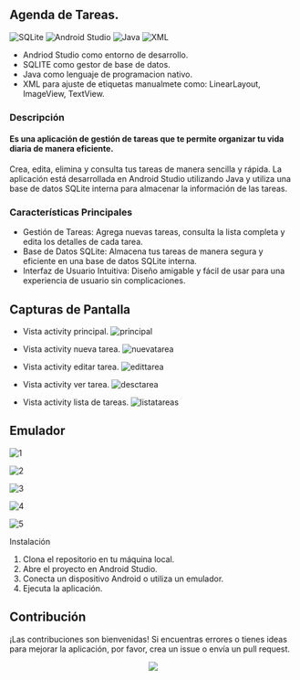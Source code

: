 ## Agenda de Tareas.

![SQLite](https://img.shields.io/badge/sqlite-%2307405e.svg?style=for-the-badge&logo=sqlite&logoColor=white) ![Android Studio](https://img.shields.io/badge/Android%20Studio-3DDC84.svg?style=for-the-badge&logo=android-studio&logoColor=white)
![Java](https://img.shields.io/badge/java-%23ED8B00.svg?style=for-the-badge&logo=openjdk&logoColor=white) ![XML](https://img.shields.io/badge/xml-%23E34F26.svg?style=for-the-badge&logo=xml5&logoColor=white)

- Andriod Studio como entorno de desarrollo.
- SQLITE como gestor de base de datos.
- Java como lenguaje de programacion nativo.
- XML para ajuste de etiquetas manualmete como: LinearLayout, ImageView, TextView.

  
### Descripción
 #### Es una aplicación de gestión de tareas que te permite organizar tu vida diaria de manera eficiente.  
 Crea, edita, elimina y consulta tus tareas de manera sencilla y rápida. 
 La aplicación está desarrollada en Android Studio utilizando Java y utiliza una base de datos SQLite interna para almacenar la información de las tareas.


### Características Principales
- Gestión de Tareas: Agrega nuevas tareas, consulta la lista completa y edita los detalles de cada tarea.
- Base de Datos SQLite: Almacena tus tareas de manera segura y eficiente en una base de datos SQLite interna.
- Interfaz de Usuario Intuitiva: Diseño amigable y fácil de usar para una experiencia de usuario sin complicaciones.

## Capturas de Pantalla

- Vista activity principal.
![principal](https://github.com/edSoto02/Agenda-Tareas/assets/106222946/5328e944-fd8f-4754-ab21-bef0208f10b2)

- Vista activity nueva tarea.
![nuevatarea](https://github.com/edSoto02/Agenda-Tareas/assets/106222946/a8e611f7-fe9d-41b9-98cf-8c997bda95e2)

- Vista activity editar tarea.
![edittarea](https://github.com/edSoto02/Agenda-Tareas/assets/106222946/124efc4e-b1d5-4d74-9337-8e5c9e3a3004)

- Vista activity ver tarea.
![desctarea](https://github.com/edSoto02/Agenda-Tareas/assets/106222946/a5089c41-938a-4c2b-95f3-c4a142bbf918)

- Vista activity lista de tareas.
![listatareas](https://github.com/edSoto02/Agenda-Tareas/assets/106222946/6a79bc11-c88c-4792-8106-a51dfe400712)

## Emulador

![1](https://github.com/edSoto02/Agenda-Tareas/assets/106222946/6adcb6d6-00bf-435d-9428-bb89d65c6d93)

![2](https://github.com/edSoto02/Agenda-Tareas/assets/106222946/a2107250-1430-40af-a898-f6ab0ad659b4)

![3](https://github.com/edSoto02/Agenda-Tareas/assets/106222946/d0cbd222-333c-427e-865a-0fe6aa6691bd)

![4](https://github.com/edSoto02/Agenda-Tareas/assets/106222946/289df089-bf4b-4cd8-ab17-5a515269b5fe)

![5](https://github.com/edSoto02/Agenda-Tareas/assets/106222946/d36b4f41-61a4-4a20-a70e-373a7145f367)


Instalación
1. Clona el repositorio en tu máquina local.
1. Abre el proyecto en Android Studio.
1. Conecta un dispositivo Android o utiliza un emulador.
1. Ejecuta la aplicación.


## Contribución
¡Las contribuciones son bienvenidas! Si encuentras errores o tienes ideas para mejorar la aplicación, por favor, crea un issue o envía un pull request.

<p align="center">
   <img src="https://img.shields.io/badge/STATUS-EN%20COMPLETO-green">
</p>
